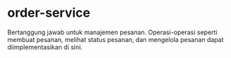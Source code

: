 # order-service
Bertanggung jawab untuk manajemen pesanan. Operasi-operasi seperti membuat pesanan, melihat status pesanan, dan mengelola pesanan dapat diimplementasikan di sini.
